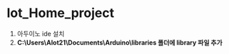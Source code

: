 # Iot_Home_project

1. 아두이노 ide 설치 
2. **C:\Users\AIot21\Documents\Arduino\libraries 폴더에 library 파일 추가**



